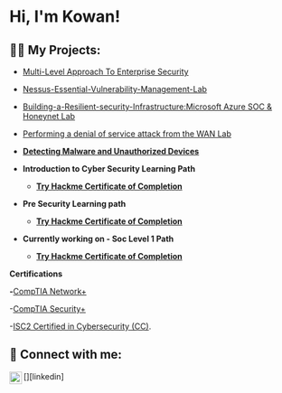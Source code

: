 <h1>Hi, I'm Kowan! 
  
<h2>👨‍💻 My Projects:</h2>

- [Multi-Level Approach To Enterprise Security](https://github.com/kowan7/Multi-Level-Approach-to-Enterprise-Security/blob/main/README.md)
  
- [Nessus-Essential-Vulnerability-Management-Lab](https://github.com/kowan7/Nessus-Essentials-Vulnerability-Management-Lab/blob/main/README.md)
  
- [Building-a-Resilient-security-Infrastructure:Microsoft Azure SOC & Honeynet Lab](https://github.com/kowan7/Building-a-Resilient-security-Infrastructure)
  
- [Performing a denial of service attack from the WAN Lab](https://github.com/kowan7/Performing-a-denial-of-service-Attack-from-the-WAN-Lab/tree/main)<b>

-  [Detecting Malware and Unauthorized Devices](https://github.com/kowan7/Detecting-Malware-and-Unauthorized-Devices)
  
- <b>Introduction to Cyber Security Learning Path</b>
  - [Try Hackme Certificate of Completion](https://tryhackme-certificates.s3-eu-west-1.amazonaws.com/THM-JM4CUBPZSY.png)

- <b>Pre Security Learning path</b>
  - [Try Hackme Certificate of Completion](https://tryhackme-certificates.s3-eu-west-1.amazonaws.com/THM-MNZZD3AAEG.png)
  
- <b>Currently working on - Soc Level 1 Path</b>
  - [Try Hackme Certificate of Completion]()

 
</h2> Certifications</h2>

-</b>[CompTIA Network+](https://www.credly.com/badges/9d12eb4d-6bc0-4d7e-9398-cd4b92452df9/public_url)  

-</b>[CompTIA Security+](https://www.credly.com/badges/474ad65b-b9d1-41c3-9a29-321f03ca1db3/public_url)

-</b>[ISC2 Certified in Cybersecurity (CC)](https://www.credly.com/badges/13445db1-f357-40bc-a7f3-9d5e70a70416).

<h2> 🤳 Connect with me:</h2>
[<img align="left" ![image](https://github.com/ko![image](https://github.com/kowan7/Kowan7/assets/143843214/ff81b732-e820-4f9b-8b0c-0036fe93d90f)
wan7/Kowan7/assets/143843214/1e773ac6-015c-427e-a2e4-62b68d61ca8f)
a![image](https://github.com/kowan7/Kowan7/assets/143843214/ef98a584-be0b-47a4-9313-51a80c07d67e)
lt="JoshMadakor | LinkedI![image](https://github.com/kowan7/Kowan7/assets/143843214/7b3db054-ab12-4c24-925f-f1b273e2c852)
n" width="22px" src="https://cdn.jsdelivr.net/npm/simple-icons@v3/icons/linkedin.svg" />][linkedin]



[linkedin]: (https://www.linkedin.com/in/kowan-cutts-a0109a37/)
<!--
**Kowan7/Kowan7** is a ✨ _special_ ✨ repository because its `README.md` (this file) appears on your GitHub profile.

Here are some ideas to get you started:

- 🔭 I’m currently working on ...
- 🌱 I’m currently learning ...
- 👯 I’m looking to collaborate on ...
- 🤔 I’m looking for help with ...
- 💬 Ask me about ...
- 📫 How to reach me: ...
- 😄 Pronouns: ...
- ⚡ Fun fact: ...
-->
